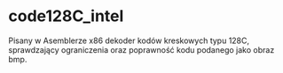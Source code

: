 # code128C_intel
Pisany w Asemblerze x86 dekoder kodów kreskowych typu 128C, sprawdzający ograniczenia oraz poprawność kodu podanego jako obraz bmp.
